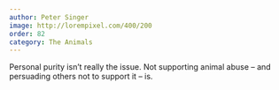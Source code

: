 ```yaml
---
author: Peter Singer
image: http://lorempixel.com/400/200
order: 82
category: The Animals
---
```


Personal purity isn’t really the issue. Not supporting animal abuse – and persuading others not to support it – is.
